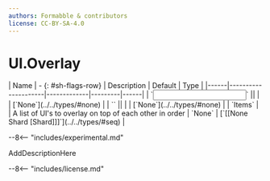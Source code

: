 ```yaml
---
authors: Formabble & contributors
license: CC-BY-SA-4.0
---
```



# UI.Overlay

<div class="sh-parameters" markdown="1">
| Name | - {: #sh-flags-row} | Description | Default | Type |
|------|---------------------|-------------|---------|------|
| `<input>` || | | [`None`](../../types/#none) |
| `<output>` || | | [`None`](../../types/#none) |
| `Items` |  | A list of UI's to overlay on top of each other in order | `None` | [`[[None Shard [Shard]]]`](../../types/#seq) |

</div>

--8<-- "includes/experimental.md"

AddDescriptionHere

--8<-- "includes/license.md"

